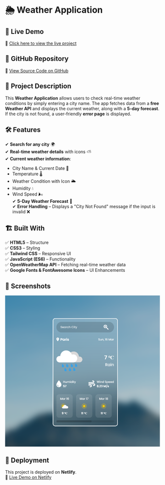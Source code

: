 # 🌦 Weather Application  

## 🚀 Live Demo  
🔗 [Click here to view the live project](https://effulgent-bublanina-76b121.netlify.app/)  

## 📂 GitHub Repository  
🔗 [View Source Code on GitHub](https://github.com/muhammadrakib2299/Weather_Application_Using_JS)  

## 📌 Project Description  
This **Weather Application** allows users to check real-time weather conditions by simply entering a city name. The app fetches data from a **free Weather API** and displays the current weather, along with a **5-day forecast**. If the city is not found, a user-friendly **error page** is displayed.  

## 🛠️ Features  
✔ **Search for any city** 🌍  
✔ **Real-time weather details** with icons ⛅  
✔ **Current weather information**:  
   - City Name & Current Date 📅  
   - Temperature 🌡️  
   - Weather Condition with Icon 🌥️  
   - Humidity 💧  
   - Wind Speed 🌬️  
✔ **5-Day Weather Forecast** 📆  
✔ **Error Handling** – Displays a "City Not Found" message if the input is invalid ❌  

## 🏗️ Built With  
✅ **HTML5** – Structure  
✅ **CSS3** – Styling  
✅ **Tailwind CSS** – Responsive UI  
✅ **JavaScript (ES6)** – Functionality  
✅ **OpenWeatherMap API** – Fetching real-time weather data  
✅ **Google Fonts & FontAwesome Icons** – UI Enhancements  

## 📸 Screenshots  
![Weather App Screenshot](./UI.png)  

## 🚀 Deployment  
This project is deployed on **Netlify**.  
🔗 [Live Demo on Netlify](https://effulgent-bublanina-76b121.netlify.app/)  
